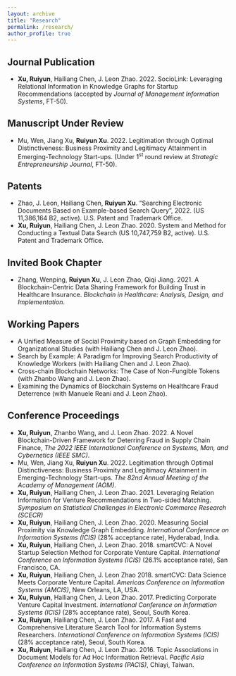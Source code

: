 ```yaml
---
layout: archive
title: "Research"
permalink: /research/
author_profile: true
---
```


## Journal Publication
* __Xu, Ruiyun__, Hailiang Chen, J. Leon Zhao. 2022. SocioLink: Leveraging Relational Information in Knowledge Graphs for Startup Recommendations (accepted by *Journal of Management Information Systems*, FT-50).

## Manuscript Under Review
* Mu, Wen, Jiang Xu, __Ruiyun Xu__. 2022. Legitimation through Optimal Distinctiveness: Business Proximity and Legitimacy Attainment in Emerging-Technology Start-ups. (Under 1<sup>st</sup> round review at *Strategic Entrepreneurship Journal*, FT-50).

## Patents
* Zhao, J. Leon, Hailiang Chen, __Ruiyun Xu__.  “Searching Electronic Documents Based on Example-based Search Query”, 2022. (US 11,386,164 B2, active). U.S. Patent and Trademark Office.
* __Xu, Ruiyun__, Hailiang Chen, J. Leon Zhao. 2020. System and Method for Conducting a Textual Data Search (US 10,747,759 B2, active). U.S. Patent and Trademark Office.

## Invited Book Chapter
* Zhang, Wenping, __Ruiyun Xu__, J. Leon Zhao, Qiqi Jiang. 2021. A Blockchain-Centric Data Sharing Framework for Building Trust in Healthcare Insurance. *Blockchain in Healthcare: Analysis, Design, and Implementation*. 

## Working Papers
* A Unified Measure of Social Proximity based on Graph Embedding for Organizational Studies (with Hailiang Chen and J. Leon Zhao).
* Search by Example: A Paradigm for Improving Search Productivity of Knowledge Workers (with Hailiang Chen and J. Leon Zhao).
* Cross-chain Blockchain Networks: The Case of Non-Fungible Tokens (with Zhanbo Wang and J. Leon Zhao).
* Examining the Dynamics of Blockchain Systems on Healthcare Fraud Deterrence (with Manuele Reani and J. Leon Zhao).

## Conference Proceedings
* __Xu, Ruiyun__, Zhanbo Wang, and J. Leon Zhao. 2022. A Novel Blockchain-Driven Framework for Deterring Fraud in Supply Chain Finance, *The 2022 IEEE International Conference on Systems, Man, and Cybernetics (IEEE SMC)*.
* Mu, Wen, Jiang Xu, __Ruiyun Xu__. 2022. Legitimation through Optimal Distinctiveness: Business Proximity and Legitimacy Attainment in Emerging-Technology Start-ups. *The 82nd Annual Meeting of the Academy of Management (AOM)*.
* __Xu, Ruiyun__, Hailiang Chen, J. Leon Zhao. 2021. Leveraging Relation Information for Venture Recommendations in Two-sided Matching. *Symposium on Statistical Challenges in Electronic Commerce Research (SCECR)*
* __Xu, Ruiyun__, Hailiang Chen, J. Leon Zhao. 2020. Measuring Social Proximity via Knowledge Graph Embedding. *International Conference on Information Systems (ICIS)* (28% acceptance rate), Hyderabad, India.
* __Xu, Ruiyun__, Hailiang Chen, J. Leon Zhao. 2018. smartCVC: A Novel Startup Selection Method for Corporate Venture Capital. *International Conference on Information Systems (ICIS)* (26.1% acceptance rate), San Francisco, CA.
* __Xu, Ruiyun__, Hailiang Chen, J. Leon Zhao 2018. smartCVC: Data Science Meets Corporate Venture Capital. *Americas Conference on Information Systems (AMCIS)*, New Orleans, LA, USA.
* __Xu, Ruiyun__, Hailiang Chen, J. Leon Zhao. 2017. Predicting Corporate Venture Capital Investment. *International Conference on Information Systems (ICIS)* (28% acceptance rate), Seoul, South Korea. 
* __Xu, Ruiyun__, Hailiang Chen, J. Leon Zhao. 2017. A Fast and Comprehensive Literature Search Tool for Information Systems Researchers. *International Conference on Information Systems (ICIS)* (28% acceptance rate), Seoul, South Korea.
* __Xu, Ruiyun__, Hailiang Chen, J. Leon Zhao. 2016. Topic Associations in Document Models for Ad Hoc Information Retrieval. *Pacific Asia Conference on Information Systems (PACIS)*, Chiayi, Taiwan.



